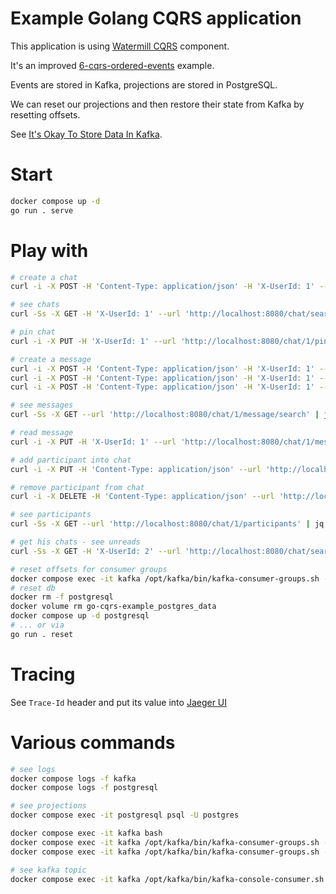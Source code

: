 # Example Golang CQRS application

This application is using [Watermill CQRS](http://watermill.io/docs/cqrs) component.

It's an improved [6-cqrs-ordered-events](https://github.com/ThreeDotsLabs/watermill/tree/v1.4.6/_examples/basic/6-cqrs-ordered-events) example.

Events are stored in Kafka, projections are stored in PostgreSQL.

We can reset our projections and then restore their state from Kafka by resetting offsets.

See [It's Okay To Store Data In Kafka](https://www.confluent.io/blog/okay-store-data-apache-kafka/).

# Start
```bash
docker compose up -d
go run . serve
```

# Play with
```bash
# create a chat
curl -i -X POST -H 'Content-Type: application/json' -H 'X-UserId: 1' --url 'http://localhost:8080/chat' -d '{"title": "new chat"}'

# see chats
curl -Ss -X GET -H 'X-UserId: 1' --url 'http://localhost:8080/chat/search' | jq

# pin chat
curl -i -X PUT -H 'X-UserId: 1' --url 'http://localhost:8080/chat/1/pin?pin=true'

# create a message
curl -i -X POST -H 'Content-Type: application/json' -H 'X-UserId: 1' --url 'http://localhost:8080/chat/1/message' -d '{"content": "new message"}'
curl -i -X POST -H 'Content-Type: application/json' -H 'X-UserId: 1' --url 'http://localhost:8080/chat/1/message' -d '{"content": "new message 2"}'
curl -i -X POST -H 'Content-Type: application/json' -H 'X-UserId: 1' --url 'http://localhost:8080/chat/1/message' -d '{"content": "new message 3"}'

# see messages
curl -Ss -X GET --url 'http://localhost:8080/chat/1/message/search' | jq

# read message
curl -i -X PUT -H 'X-UserId: 1' --url 'http://localhost:8080/chat/1/message/2/read'

# add participant into chat
curl -i -X PUT -H 'Content-Type: application/json' --url 'http://localhost:8080/chat/1/participant' -d '{"participantIds": [2, 3]}'

# remove participant from chat
curl -i -X DELETE -H 'Content-Type: application/json' --url 'http://localhost:8080/chat/1/participant' -d '{"participantIds": [3]}'

# see participants
curl -Ss -X GET --url 'http://localhost:8080/chat/1/participants' | jq

# get his chats - see unreads
curl -Ss -X GET -H 'X-UserId: 2' --url 'http://localhost:8080/chat/search' | jq

# reset offsets for consumer groups
docker compose exec -it kafka /opt/kafka/bin/kafka-consumer-groups.sh --bootstrap-server kafka:29092 --group CommonProjection --reset-offsets --to-earliest --execute --topic events
# reset db
docker rm -f postgresql
docker volume rm go-cqrs-example_postgres_data
docker compose up -d postgresql
# ... or via
go run . reset
```

# Tracing
See `Trace-Id` header and put its value into [Jaeger UI](http://localhost:16686)

# Various commands
```bash
# see logs
docker compose logs -f kafka
docker compose logs -f postgresql

# see projections
docker compose exec -it postgresql psql -U postgres

docker compose exec -it kafka bash
docker compose exec -it kafka /opt/kafka/bin/kafka-consumer-groups.sh --bootstrap-server kafka:29092 --list
docker compose exec -it kafka /opt/kafka/bin/kafka-consumer-groups.sh --bootstrap-server kafka:29092 --describe --group CommonProjection --offsets

# see kafka topic
docker compose exec -it kafka /opt/kafka/bin/kafka-console-consumer.sh --bootstrap-server kafka:29092 --topic events --from-beginning --property print.key=true --property print.headers=true
```
